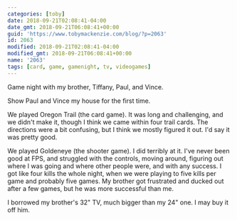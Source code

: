 ```yaml
---
categories: [toby]
date: 2018-09-21T02:08:41-04:00
date_gmt: 2018-09-21T06:08:41+00:00
guid: 'https://www.tobymackenzie.com/blog/?p=2063'
id: 2063
modified: 2018-09-21T02:08:41-04:00
modified_gmt: 2018-09-21T06:08:41+00:00
name: '2063'
tags: [card, game, gamenight, tv, videogames]
---
```


Game night with my brother, Tiffany, Paul, and Vince.

<!--more-->

Show Paul and Vince my house for the first time.

We played Oregon Trail (the card game).  It was long and challenging, and we didn't make it, though I think we came within four trail cards.  The directions were a bit confusing, but I think we mostly figured it out.  I'd say it was pretty good.

We played Goldeneye (the shooter game).  I did terribly at it.  I've never been good at FPS, and struggled with the controls, moving around, figuring out where I was going and where other people were, and with any success.  I got like four kills the whole night, when we were playing to five kills per game and probably five games.  My brother got frustrated and ducked out after a few games, but he was more successful than me.

I borrowed my brother's 32" TV, much bigger than my 24" one.  I may buy it off him.
